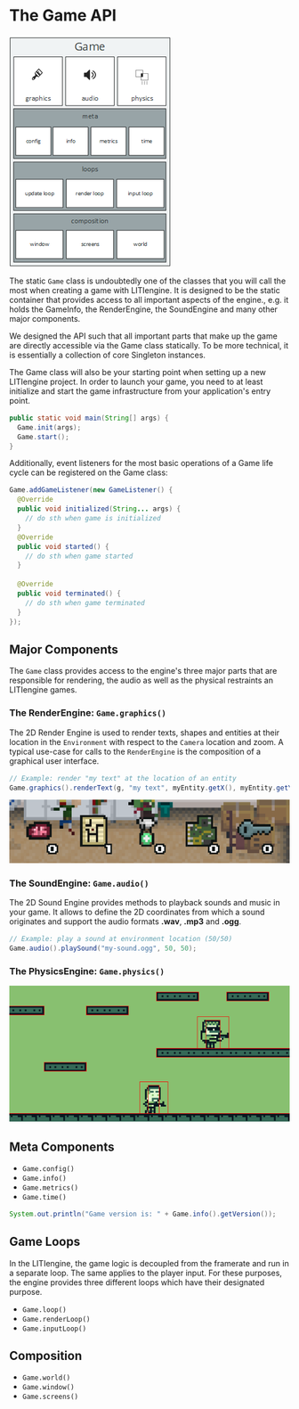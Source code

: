 # The Game API

![Game API](../images/api-game.png)

The static `Game` class is undoubtedly one of the classes that you will call the most when creating a game with LITIengine.
It is designed to be the static container that provides access to all important aspects of the engine., e.g. it holds the GameInfo, the RenderEngine, the SoundEngine and many other major components.

We designed the API such that all important parts that make up the game are directly accessible via the Game class statically.
To be more technical, it is essentially a collection of core Singleton instances.

The Game class will also be your starting point when setting up a new LITIengine project.
In order to launch your game, you need to at least initialize and start the game infrastructure from your application's entry point.

```java 
public static void main(String[] args) {
  Game.init(args);
  Game.start();
}
```

Additionally, event listeners for the most basic operations of a Game life cycle can be registered on the Game class:

```java
Game.addGameListener(new GameListener() {
  @Override
  public void initialized(String... args) {
    // do sth when game is initialized
  }
  @Override
  public void started() {
    // do sth when game started
  }
  
  @Override
  public void terminated() {
    // do sth when game terminated
  }
});
```
## Major Components

The `Game` class provides access to the engine's three major parts that are responsible for rendering, the audio as well as the physical restraints an LITIengine games.

### The RenderEngine: `Game.graphics()`
The 2D Render Engine is used to render texts, shapes and entities at their location in the `Environment` with respect to the `Camera` location and zoom. A typical use-case for calls to the `RenderEngine` is the composition of a graphical user interface.

```java
// Example: render "my text" at the location of an entity
Game.graphics().renderText(g, "my text", myEntity.getX(), myEntity.getY());
```
![Example: Display texts and images with the RenderEngine](../images/text-and-image-renderengine.png)

### The SoundEngine: `Game.audio()`

The 2D Sound Engine provides methods to playback sounds and music in your game. It allows to define the 2D coordinates from which a sound originates and support the audio formats **.wav**, **.mp3** and **.ogg**.

```java
// Example: play a sound at environment location (50/50)
Game.audio().playSound("my-sound.ogg", 50, 50);
```
### The PhysicsEngine: `Game.physics()`

![Example: Entity movement with the PhysicsEngine](../images/physics-example.gif)


## Meta Components
 * `Game.config()`
 * `Game.info()`
 * `Game.metrics()`
 * `Game.time()`

```java
System.out.println("Game version is: " + Game.info().getVersion());
```

## Game Loops
In the LITIengine, the game logic is decoupled from the framerate and run in a separate loop. The same applies to the player input. 
For these purposes, the engine provides three different loops which have their designated purpose.

 * `Game.loop()`
 * `Game.renderLoop()`
 * `Game.inputLoop()`

## Composition
 * `Game.world()`
 * `Game.window()`
 * `Game.screens()`